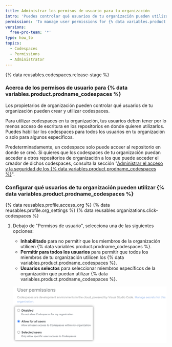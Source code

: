 ```yaml
---
title: Administrar los permisos de usuario para tu organización
intro: 'Puedes controlar qué usuarios de tu organización pueden utilizar {% data variables.product.prodname_codespaces %}.'
permissions: 'To manage user permissions for {% data variables.product.prodname_codespaces %} for an organization, you must be an organization owner.'
versions:
  free-pro-team: '*'
type: how_to
topics:
  - Codespaces
  - Permissions
  - Administrator
---
```


{% data reusables.codespaces.release-stage %}

### Acerca de los permisos de usuario para {% data variables.product.prodname_codespaces %}

Los propietarios de organización pueden controlar qué usuarios de tu organización pueden crear y utilizar codespaces.

Para utilizar codespaces en tu organización, tus usuarios deben tener por lo menos acceso de escritura en los repositorios en donde quieren utilizarlos. Puedes habilitar los codespaces para todos los usuarios en tu organización o solo para algunos específicos.

Predeterminadamente, un codespace solo puede acceer al repositorio en donde se creó. Si quieres que los codespaces de tu organización puedan acceder a otros repositorios de organización a los que puede acceder el creador de dichos codespaces, consulta la sección "[Administrar el acceso y la seguridad de los {% data variables.product.prodname_codespaces %}](/codespaces/managing-codespaces-for-your-organization/managing-access-and-security-for-your-organizations-codespaces)".

### Configurar qué usuarios de tu organización pueden utilizar {% data variables.product.prodname_codespaces %}

{% data reusables.profile.access_org %}
{% data reusables.profile.org_settings %}
{% data reusables.organizations.click-codespaces %}
1. Debajo de "Permisos de usuario", selecciona una de las siguientes opciones:

   * **Inhabilitado** para no permitir que los miembros de la organización utilicen {% data variables.product.prodname_codespaces %}.
   * **Permitir para todos los usuarios** para permitir que todos los miembros de tu organización utilicen los {% data variables.product.prodname_codespaces %}.
   * **Usuarios selectos** para seleccionar miembros específicos de la organización que puedan utilizar {% data variables.product.prodname_codespaces %}.

   ![Botones radiales de "Permisos de usuario"](/assets/images/help/codespaces/organization-user-permission-settings.png)
